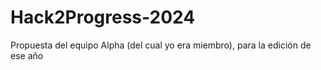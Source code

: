 # Hack2Progress-2024
Propuesta del equipo Alpha (del cual yo era miembro), para la edición de ese año
